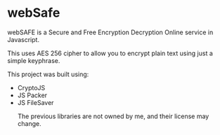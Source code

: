 # webSafe
webSAFE is a Secure and Free Encryption Decryption Online service in Javascript.

This uses AES 256 cipher to allow you to encrypt plain text using just a simple keyphrase. 

This project was built using:
<ul>
<li>CryptoJS</li>
<li>JS Packer</li>
<li>JS FileSaver</li>

The previous libraries are not owned by me, and their license may change.
